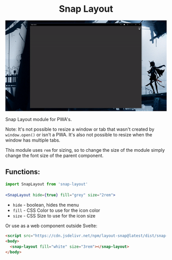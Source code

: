 <h1 align="center">
	Snap Layout
</h1>
<p align="center">
  <img src="./docs/show.gif" alt="show"><br>
</p>

Snap Layout module for PWA's.

Note: It's not possible to resize a window or tab that wasn't created by `window.open()` or isn't a PWA. It's also not possible to resize when the window has multiple tabs.

This module uses `rem` for sizing, so to change the size of the module simply change the font size of the parent component.

## Functions:
```jsx
import SnapLayout from 'snap-layout'

<SnapLayout hide={true} fill="grey" size="2rem">
```
- `hide` - boolean, hides the menu
- `fill` - CSS Color to use for the icon color
- `size` - CSS Size to use for the icon size

Or use as a web component outside Svelte:
```html
<script src="https://cdn.jsdelivr.net/npm/layout-snap@latest/dist/snap-layout.js"></script>
<body>
  <snap-layout fill="white" size="3rem"></snap-layout>
</body>
```